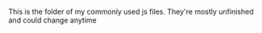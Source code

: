 This is the folder of my commonly used js files. They're mostly unfinished
and could change anytime
